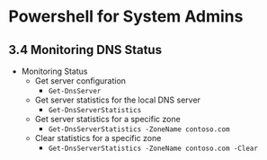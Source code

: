 Powershell for System Admins
============================================================

3.4 Monitoring DNS Status
------------------------------------------------------------

* Monitoring Status
  + Get server configuration
    - `Get-DnsServer`
  + Get server statistics for the local DNS server
    - `Get-DnsServerStatistics`
  + Get server statistics for a specific zone
    - `Get-DnsServerStatistics -ZoneName contoso.com`
  + Clear statistics for a specific zone
    - `Get-DnsServerStatistics -ZoneName contoso.com -Clear`
